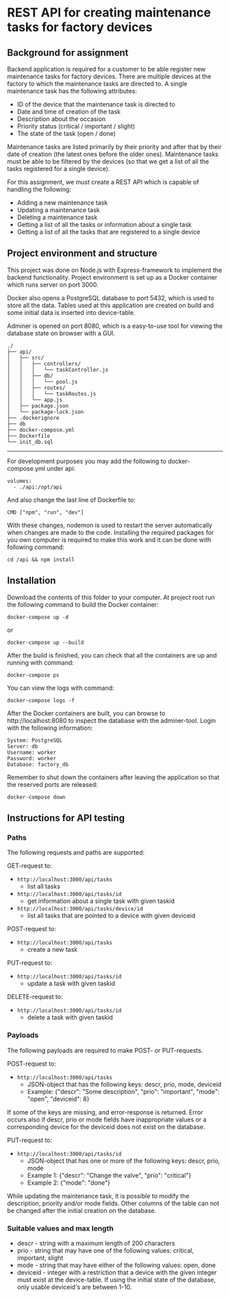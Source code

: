 # REST API for creating maintenance tasks for factory devices

## Background for assignment
Backend application is required for a customer to be able register new maintenance tasks for factory devices. There are multiple devices at the factory to which the maintenance tasks are directed to. A single maintenance task has the following attributes:
- ID of the device that the maintenance task is directed to
- Date and time of creation of the task
- Description about the occasion
- Priority status (critical / important / slight)
- The state of the task (open / done)

Maintenance tasks are listed primarily by their priority and after that by their date of creation (the latest ones before the older ones). Maintenance tasks must be able to be filtered by the devices (so that we get a list of all the tasks registered for a single device).

For this assignment, we must create a REST API which is capable of handling the following:
- Adding a new maintenance task
- Updating a maintenance task
- Deleting a maintenance task
- Getting a list of all the tasks or information about a single task
- Getting a list of all the tasks that are registered to a single device

## Project environment and structure
This project was done on Node.js with Express-framework to implement the backend functionality. Project environment is set up as a Docker container which runs server on port 3000.

Docker also opens a PostgreSQL database to port 5432, which is used to store all the data. Tables used at this application are created on build and some initial data is inserted into device-table.

Adminer is opened on port 8080, which is a easy-to-use tool for viewing the database state on browser with a GUI.

```
./
├── api/
│   ├── src/
│   │   ├── controllers/
│   │   │   └── taskController.js
│   │   ├── db/
│   │   │   └── pool.js
│   │   ├── routes/
│   │   │   └── taskRoutes.js
│   │   └── app.js
│   ├── package.json
│   └── package-lock.json
├── .dockerignore
├── db
├── docker-compose.yml
├── Dockerfile
└── init_db.sql
```
<hr>
For development purposes you may add the following to docker-compose.yml under api:

```
volumes:
  - ./api:/opt/api
```
And also change the last line of Dockerfile to:

```
CMD ["npm", "run", "dev"]
```

With these changes, nodemon is used to restart the server automatically when changes are made to the code. Installing the required packages for you own computer is required to make this work and it can be done with following command:

`cd /api && npm install`

## Installation
Download the contents of this folder to your computer. At project root run the following command to build the Docker container:

`docker-compose up -d`

or

`docker-compose up --build`

After the build is finished, you can check that all the containers are up and running with command:

`docker-compose ps`

You can view the logs with command:

`docker-compose logs -f`

After the Docker containers are built, you can browse to http://localhost:8080 to inspect the database with the adminer-tool. Login with the following information:

```
System: PostgreSQL
Server: db
Username: worker
Password: worker
Database: factory_db
```

Remember to shut down the containers after leaving the application so that the reserved ports are released:

`docker-compose down`

## Instructions for API testing
### Paths

The following requests and paths are supported:

GET-request to:
- `http://localhost:3000/api/tasks`
  - list all tasks
- `http://localhost:3000/api/tasks/id`
  - get information about a single task with given taskid
- `http://localhost:3000/api/tasks/device/id`
  - list all tasks that are pointed to a device with given deviceid

POST-request to:
- `http://localhost:3000/api/tasks`
  - create a new task

PUT-request to:
- `http://localhost:3000/api/tasks/id`
  - update a task with given taskid

DELETE-request to:
- `http://localhost:3000/api/tasks/id`
  - delete a task with given taskid

### Payloads

The following payloads are required to make POST- or PUT-requests.

POST-request to:
- `http://localhost:3000/api/tasks`
  - JSON-object that has the following keys: descr, prio, mode, deviceid
  - Example: {"descr": "Some description", "prio": "important", "mode": "open", "deviceid": 8}

If some of the keys are missing, and error-response is returned. Error occurs also if descr, prio or mode fields have inappropriate values or a corresponding device for the deviceid does not exist on the database.

PUT-request to:
- `http://localhost:3000/api/tasks/id`
  - JSON-object that has one or more of the following keys: descr, prio, mode
  - Example 1: {"descr": "Change the valve", "prio": "critical"}
  - Example 2: {"mode": "done"}

While updating the maintenance task, it is possible to modify the description, priority and/or mode fields. Other columns of the table can not be changed after the initial creation on the database.

### Suitable values and max length
- descr - string with a maximum length of 200 characters
- prio - string that may have one of the following values: critical, important, slight
- mode - string that may have either of the following values: open, done
- deviceid - integer with a restriction that a device with the given integer must exist at the device-table. If using the initial state of the database, only usable deviceid's are between 1-10.
